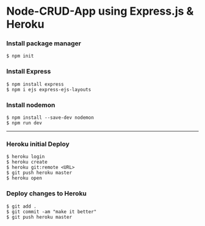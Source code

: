 # Node-CRUD-App using Express.js & Heroku

### Install package manager

```shell
$ npm init
```

### Install Express

```shell
$ npm install express
$ npm i ejs express-ejs-layouts
```

### Install nodemon

```shell
$ npm install --save-dev nodemon
$ npm run dev
```

---

### Heroku initial Deploy

```shell
$ heroku login
$ heroku create
$ heroku git:remote <URL>
$ git push heroku master
$ heroku open
```

### Deploy changes to Heroku

```shell
$ git add .
$ git commit -am "make it better"
$ git push heroku master
```
